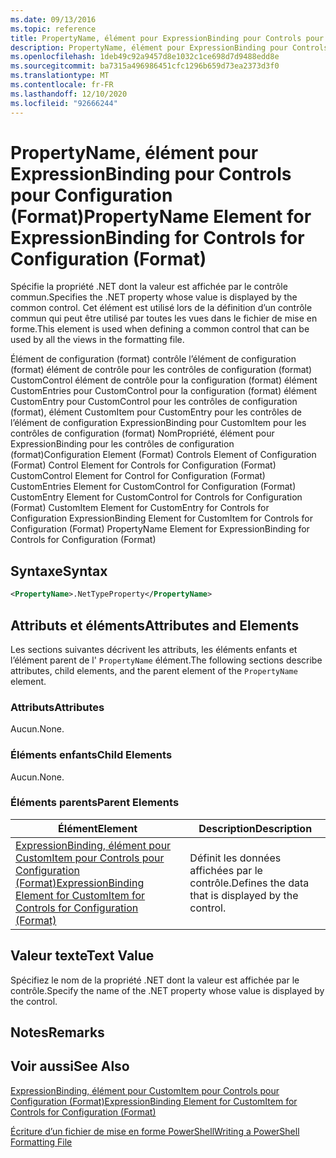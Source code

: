 ```yaml
---
ms.date: 09/13/2016
ms.topic: reference
title: PropertyName, élément pour ExpressionBinding pour Controls pour Configuration (Format)
description: PropertyName, élément pour ExpressionBinding pour Controls pour Configuration (Format)
ms.openlocfilehash: 1deb49c92a9457d8e1032c1ce698d7d9488edd8e
ms.sourcegitcommit: ba7315a496986451cfc1296b659d73ea2373d3f0
ms.translationtype: MT
ms.contentlocale: fr-FR
ms.lasthandoff: 12/10/2020
ms.locfileid: "92666244"
---
```

# <a name="propertyname-element-for-expressionbinding-for-controls-for-configuration-format"></a><span data-ttu-id="c2dc0-103">PropertyName, élément pour ExpressionBinding pour Controls pour Configuration (Format)</span><span class="sxs-lookup"><span data-stu-id="c2dc0-103">PropertyName Element for ExpressionBinding for Controls for Configuration (Format)</span></span>

<span data-ttu-id="c2dc0-104">Spécifie la propriété .NET dont la valeur est affichée par le contrôle commun.</span><span class="sxs-lookup"><span data-stu-id="c2dc0-104">Specifies the .NET property whose value is displayed by the common control.</span></span> <span data-ttu-id="c2dc0-105">Cet élément est utilisé lors de la définition d’un contrôle commun qui peut être utilisé par toutes les vues dans le fichier de mise en forme.</span><span class="sxs-lookup"><span data-stu-id="c2dc0-105">This element is used when defining a common control that can be used by all the views in the formatting file.</span></span>

<span data-ttu-id="c2dc0-106">Élément de configuration (format) contrôle l’élément de configuration (format) élément de contrôle pour les contrôles de configuration (format) CustomControl élément de contrôle pour la configuration (format) élément CustomEntries pour CustomControl pour la configuration (format) élément CustomEntry pour CustomControl pour les contrôles de configuration (format), élément CustomItem pour CustomEntry pour les contrôles de l’élément de configuration ExpressionBinding pour CustomItem pour les contrôles de configuration (format) NomPropriété, élément pour ExpressionBinding pour les contrôles de configuration (format)</span><span class="sxs-lookup"><span data-stu-id="c2dc0-106">Configuration Element (Format) Controls Element of Configuration (Format) Control Element for Controls for Configuration (Format) CustomControl Element for Control for Configuration (Format) CustomEntries Element for CustomControl for Configuration (Format) CustomEntry Element for CustomControl for Controls for Configuration (Format) CustomItem Element for CustomEntry for Controls for Configuration ExpressionBinding Element for CustomItem for Controls for Configuration (Format) PropertyName Element for ExpressionBinding for Controls for Configuration (Format)</span></span>

## <a name="syntax"></a><span data-ttu-id="c2dc0-107">Syntaxe</span><span class="sxs-lookup"><span data-stu-id="c2dc0-107">Syntax</span></span>

```xml
<PropertyName>.NetTypeProperty</PropertyName>
```

## <a name="attributes-and-elements"></a><span data-ttu-id="c2dc0-108">Attributs et éléments</span><span class="sxs-lookup"><span data-stu-id="c2dc0-108">Attributes and Elements</span></span>

<span data-ttu-id="c2dc0-109">Les sections suivantes décrivent les attributs, les éléments enfants et l’élément parent de l' `PropertyName` élément.</span><span class="sxs-lookup"><span data-stu-id="c2dc0-109">The following sections describe attributes, child elements, and the parent element of the `PropertyName` element.</span></span>

### <a name="attributes"></a><span data-ttu-id="c2dc0-110">Attributs</span><span class="sxs-lookup"><span data-stu-id="c2dc0-110">Attributes</span></span>

<span data-ttu-id="c2dc0-111">Aucun.</span><span class="sxs-lookup"><span data-stu-id="c2dc0-111">None.</span></span>

### <a name="child-elements"></a><span data-ttu-id="c2dc0-112">Éléments enfants</span><span class="sxs-lookup"><span data-stu-id="c2dc0-112">Child Elements</span></span>

<span data-ttu-id="c2dc0-113">Aucun.</span><span class="sxs-lookup"><span data-stu-id="c2dc0-113">None.</span></span>

### <a name="parent-elements"></a><span data-ttu-id="c2dc0-114">Éléments parents</span><span class="sxs-lookup"><span data-stu-id="c2dc0-114">Parent Elements</span></span>

|<span data-ttu-id="c2dc0-115">Élément</span><span class="sxs-lookup"><span data-stu-id="c2dc0-115">Element</span></span>|<span data-ttu-id="c2dc0-116">Description</span><span class="sxs-lookup"><span data-stu-id="c2dc0-116">Description</span></span>|
|-------------|-----------------|
|[<span data-ttu-id="c2dc0-117">ExpressionBinding, élément pour CustomItem pour Controls pour Configuration (Format)</span><span class="sxs-lookup"><span data-stu-id="c2dc0-117">ExpressionBinding Element for CustomItem for Controls for Configuration (Format)</span></span>](./expressionbinding-element-for-customitem-for-controls-for-configuration-format.md)|<span data-ttu-id="c2dc0-118">Définit les données affichées par le contrôle.</span><span class="sxs-lookup"><span data-stu-id="c2dc0-118">Defines the data that is displayed by the control.</span></span>|

## <a name="text-value"></a><span data-ttu-id="c2dc0-119">Valeur texte</span><span class="sxs-lookup"><span data-stu-id="c2dc0-119">Text Value</span></span>

<span data-ttu-id="c2dc0-120">Spécifiez le nom de la propriété .NET dont la valeur est affichée par le contrôle.</span><span class="sxs-lookup"><span data-stu-id="c2dc0-120">Specify the name of the .NET property whose value is displayed by the control.</span></span>

## <a name="remarks"></a><span data-ttu-id="c2dc0-121">Notes</span><span class="sxs-lookup"><span data-stu-id="c2dc0-121">Remarks</span></span>

## <a name="see-also"></a><span data-ttu-id="c2dc0-122">Voir aussi</span><span class="sxs-lookup"><span data-stu-id="c2dc0-122">See Also</span></span>

[<span data-ttu-id="c2dc0-123">ExpressionBinding, élément pour CustomItem pour Controls pour Configuration (Format)</span><span class="sxs-lookup"><span data-stu-id="c2dc0-123">ExpressionBinding Element for CustomItem for Controls for Configuration (Format)</span></span>](./expressionbinding-element-for-customitem-for-controls-for-configuration-format.md)

[<span data-ttu-id="c2dc0-124">Écriture d’un fichier de mise en forme PowerShell</span><span class="sxs-lookup"><span data-stu-id="c2dc0-124">Writing a PowerShell Formatting File</span></span>](./writing-a-powershell-formatting-file.md)
